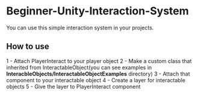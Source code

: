 # Beginner-Unity-Interaction-System
You can use this simple interaction system in your projects.
## How to use
1 - Attach PlayerInteract to your player object
2 - Make a custom class that inherited from InteractableObject(you can see examples in __InteracbleObjects/InteractableObjectExamples__ directory)
3 - Attach that component to your interactable object 
4 - Create a layer for interactable objects
5 - Give the layer to PlayerInteract component
